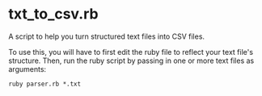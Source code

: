 # txt_to_csv.rb
A script to help you turn structured text files into CSV files.

To use this, you will have to first edit the ruby file to reflect your text file's structure.
Then, run the ruby script by passing in one or more text files as arguments:

```
ruby parser.rb *.txt
```

